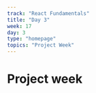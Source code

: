 ```yaml
---
track: "React Fundamentals"
title: "Day 3"
week: 17
day: 3
type: "homepage"
topics: "Project Week"
---
```


# Project week
